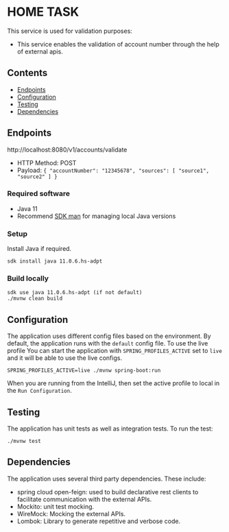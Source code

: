 # HOME TASK

This service is used for validation purposes:
- This service enables the validation of account number through the help of external apis.

## Contents

- [Endpoints](#endpoints)
- [Configuration](#configuration)
- [Testing](#testing)
- [Dependencies](#dependencies)

## Endpoints

http://localhost:8080/v1/accounts/validate
- HTTP Method: POST
- Payload: ```{
  "accountNumber": "12345678",
  "sources": [
  "source1",
  "source2"
  ]
  }```

### Required software

- Java 11
- Recommend [SDK man](http://www.sdkman.io) for managing local Java versions

### Setup

Install Java if required.

```
sdk install java 11.0.6.hs-adpt
```

### Build locally

```
sdk use java 11.0.6.hs-adpt (if not default)
./mvnw clean build
```


## Configuration

The application uses different config files based on the environment. By default, the application runs with the `default` config file. To use the live profile
You can start the application with `SPRING_PROFILES_ACTIVE` set to `live` and it will be able to use the live configs.

```
SPRING_PROFILES_ACTIVE=live ./mvnw spring-boot:run
```
When you are running from the IntelliJ, then set the active profile to local in the `Run Configuration`.


## Testing
The application has unit tests as well as integration tests.
To run the test:
```
./mvnw test
```

## Dependencies
The application uses several third party dependencies. These include:
- spring cloud open-feign: used to build declarative rest clients to facilitate communication with the external APIs.
- Mockito: unit test mocking.
- WireMock: Mocking the external APIs.
- Lombok: Library to generate repetitive and verbose code.
